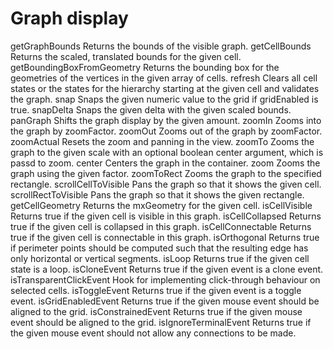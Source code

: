 # Graph display	

getGraphBounds	Returns the bounds of the visible graph.
getCellBounds	Returns the scaled, translated bounds for the given cell.
getBoundingBoxFromGeometry	Returns the bounding box for the geometries of the vertices in the given array of cells.
refresh	Clears all cell states or the states for the hierarchy starting at the given cell and validates the graph.
snap	Snaps the given numeric value to the grid if gridEnabled is true.
snapDelta	Snaps the given delta with the given scaled bounds.
panGraph	Shifts the graph display by the given amount.
zoomIn	Zooms into the graph by zoomFactor.
zoomOut	Zooms out of the graph by zoomFactor.
zoomActual	Resets the zoom and panning in the view.
zoomTo	Zooms the graph to the given scale with an optional boolean center argument, which is passd to zoom.
center	Centers the graph in the container.
zoom	Zooms the graph using the given factor.
zoomToRect	Zooms the graph to the specified rectangle.
scrollCellToVisible	Pans the graph so that it shows the given cell.
scrollRectToVisible	Pans the graph so that it shows the given rectangle.
getCellGeometry	Returns the mxGeometry for the given cell.
isCellVisible	Returns true if the given cell is visible in this graph.
isCellCollapsed	Returns true if the given cell is collapsed in this graph.
isCellConnectable	Returns true if the given cell is connectable in this graph.
isOrthogonal	Returns true if perimeter points should be computed such that the resulting edge has only horizontal or vertical segments.
isLoop	Returns true if the given cell state is a loop.
isCloneEvent	Returns true if the given event is a clone event.
isTransparentClickEvent	Hook for implementing click-through behaviour on selected cells.
isToggleEvent	Returns true if the given event is a toggle event.
isGridEnabledEvent	Returns true if the given mouse event should be aligned to the grid.
isConstrainedEvent	Returns true if the given mouse event should be aligned to the grid.
isIgnoreTerminalEvent	Returns true if the given mouse event should not allow any connections to be made.